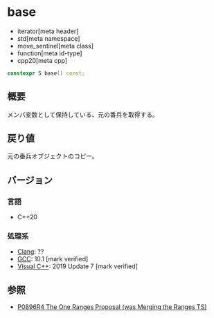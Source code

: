 # base
* iterator[meta header]
* std[meta namespace]
* move_sentinel[meta class]
* function[meta id-type]
* cpp20[meta cpp]

```cpp
constexpr S base() const;
```

## 概要

メンバ変数として保持している、元の番兵を取得する。

## 戻り値

元の番兵オブジェクトのコピー。

## バージョン
### 言語
- C++20

### 処理系
- [Clang](/implementation.md#clang): ??
- [GCC](/implementation.md#gcc): 10.1 [mark verified]
- [Visual C++](/implementation.md#visual_cpp): 2019 Update 7 [mark verified]

## 参照
- [P0896R4 The One Ranges Proposal (was Merging the Ranges TS)](http://www.open-std.org/jtc1/sc22/wg21/docs/papers/2018/p0896r4.pdf)
